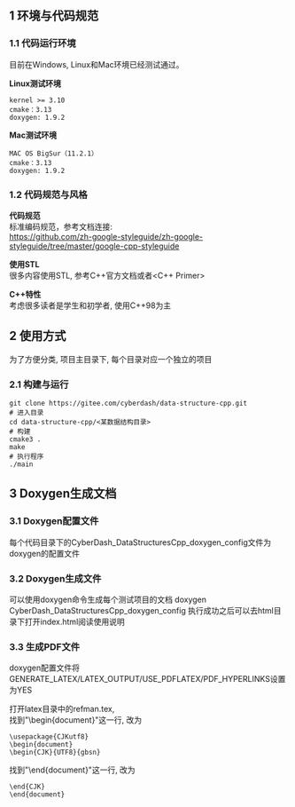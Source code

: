 ﻿## 1 环境与代码规范

### 1.1 代码运行环境  
目前在Windows, Linux和Mac环境已经测试通过。

**Linux测试环境**

    kernel >= 3.10
    cmake：3.13
    doxygen: 1.9.2
**Mac测试环境**

    MAC OS BigSur（11.2.1）
    cmake：3.13
    doxygen: 1.9.2


### 1.2 代码规范与风格
**代码规范**  
标准编码规范，参考文档连接:  
https://github.com/zh-google-styleguide/zh-google-styleguide/tree/master/google-cpp-styleguide

**使用STL**  
很多内容使用STL, 参考C++官方文档或者<C++ Primer>

**C++特性**  
考虑很多读者是学生和初学者, 使用C++98为主

## 2 使用方式
为了方便分类, 项目主目录下, 每个目录对应一个独立的项目
### 2.1 构建与运行
    git clone https://gitee.com/cyberdash/data-structure-cpp.git
    # 进入目录
    cd data-structure-cpp/<某数据结构目录>
    # 构建
    cmake3 .
    make
    # 执行程序
    ./main


## 3 Doxygen生成文档
### 3.1 Doxygen配置文件
每个代码目录下的CyberDash_DataStructuresCpp_doxygen_config文件为doxygen的配置文件
### 3.2 Doxygen生成文件
可以使用doxygen命令生成每个测试项目的文档
    doxygen CyberDash_DataStructuresCpp_doxygen_config
执行成功之后可以去html目录下打开index.html阅读使用说明

### 3.3 生成PDF文件
doxygen配置文件将GENERATE_LATEX/LATEX_OUTPUT/USE_PDFLATEX/PDF_HYPERLINKS设置为YES

打开latex目录中的refman.tex,  
找到"\begin{document}"这一行, 改为
```
\usepackage{CJKutf8}
\begin{document}
\begin{CJK}{UTF8}{gbsn}
```
找到"\end{document}"这一行, 改为
```
\end{CJK}
\end{document}
```